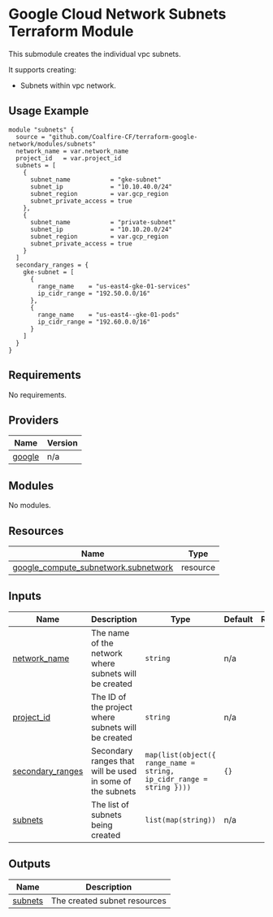 # Google Cloud Network Subnets Terraform Module

This submodule creates the individual vpc subnets.

It supports creating:

- Subnets within vpc network.

## Usage Example

```hcl
module "subnets" {
  source = "github.com/Coalfire-CF/terraform-google-network/modules/subnets"
  network_name = var.network_name
  project_id   = var.project_id
  subnets = [
    {
      subnet_name           = "gke-subnet"
      subnet_ip             = "10.10.40.0/24"
      subnet_region         = var.gcp_region
      subnet_private_access = true
    },
    {
      subnet_name           = "private-subnet"
      subnet_ip             = "10.10.20.0/24"
      subnet_region         = var.gcp_region
      subnet_private_access = true
    }
  ]
  secondary_ranges = {
    gke-subnet = [
      {
        range_name    = "us-east4-gke-01-services"
        ip_cidr_range = "192.50.0.0/16"
      },
      {
        range_name    = "us-east4--gke-01-pods"
        ip_cidr_range = "192.60.0.0/16"
      }
    ]
  }
}
```

<!-- BEGIN_TF_DOCS -->
## Requirements

No requirements.

## Providers

| Name | Version |
|------|---------|
| <a name="provider_google"></a> [google](#provider\_google) | n/a |

## Modules

No modules.

## Resources

| Name | Type |
|------|------|
| [google_compute_subnetwork.subnetwork](https://registry.terraform.io/providers/hashicorp/google/latest/docs/resources/compute_subnetwork) | resource |

## Inputs

| Name | Description | Type | Default | Required |
|------|-------------|------|---------|:--------:|
| <a name="input_network_name"></a> [network\_name](#input\_network\_name) | The name of the network where subnets will be created | `string` | n/a | yes |
| <a name="input_project_id"></a> [project\_id](#input\_project\_id) | The ID of the project where subnets will be created | `string` | n/a | yes |
| <a name="input_secondary_ranges"></a> [secondary\_ranges](#input\_secondary\_ranges) | Secondary ranges that will be used in some of the subnets | `map(list(object({ range_name = string, ip_cidr_range = string })))` | `{}` | no |
| <a name="input_subnets"></a> [subnets](#input\_subnets) | The list of subnets being created | `list(map(string))` | n/a | yes |

## Outputs

| Name | Description |
|------|-------------|
| <a name="output_subnets"></a> [subnets](#output\_subnets) | The created subnet resources |
<!-- END_TF_DOCS -->
